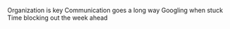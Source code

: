 Organization is key
Communication goes a long way
Googling when stuck
Time blocking out the week ahead
